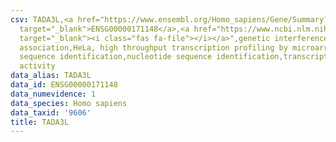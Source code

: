 ```yaml
---
csv: TADA3L,<a href="https://www.ensembl.org/Homo_sapiens/Gene/Summary?db=core;g=ENSG00000171148"
  target="_blank">ENSG00000171148</a>,<a href="https://www.ncbi.nlm.nih.gov/pubmed/17216044"
  target="_blank"><i class="fas fa-file"></i></a>",genetic interference,functional
  association,HeLa, high throughput transcription profiling by microarray,nucleotide
  sequence identification,nucleotide sequence identification,transcriptional regulation,up-regulates
  activity
data_alias: TADA3L
data_id: ENSG00000171148
data_numevidence: 1
data_species: Homo sapiens
data_taxid: '9606'
title: TADA3L
---
```

